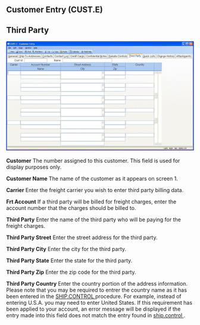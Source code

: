 ##  Customer Entry (CUST.E)

<PageHeader />

##  Third Party

![](./CUST-E-8.jpg)

**Customer** The number assigned to this customer. This field is used for
display purposes only.  
  
**Customer Name** The name of the customer as it appears on screen 1.  
  
**Carrier** Enter the freight carrier you wish to enter third party billing
data.  
  
**Frt Account** If a third party will be billed for freight charges, enter the
account number that the charges should be billed to.  
  
**Third Party** Enter the name of the third party who will be paying for the
freight charges.  
  
**Third Party Street** Enter the street address for the third party.  
  
**Third Party City** Enter the city for the third party.  
  
**Third Party State** Enter the state for the third party.  
  
**Third Party Zip** Enter the zip code for the third party.  
  
**Third Party Country** Enter the country portion of the address information. Please note that you may be required to entrer the country name as it has been entered in the [ SHIP.CONTROL ](../../../../duplicates/SHIP-CONTROL/README.md) procedure. For example, instead of entering U.S.A. you may need to enter United States. If this requirement has been applied to your account, an error message will be displayed if the entry made into this field does not match the entry found in [ ship.control ](ship-control/README.md) .   
  
  
<badge text= "Version 8.10.57" vertical="middle" />

<PageFooter />